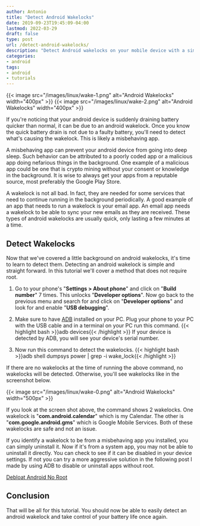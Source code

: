 ```yaml
---
author: Antonio
title: "Detect Android Wakelocks"
date: 2019-09-23T19:45:09-04:00
lastmod: 2022-03-29
draft: false
type: post
url: /detect-android-wakelocks/
description: "Detect Android wakelocks on your mobile device with a simple adb command that does not require root. The output of the command will tell you exactly which apps are causing the android wakelocks so you can take action."
categories:
- android
tags:
- android
- tutorials
---
```


{{< image src="/images/linux/wake-1.png" alt="Android Wakelocks" width="400px" >}}
{{< image src="/images/linux/wake-2.png" alt="Android Wakelocks" width="400px" >}}

If you're noticing that your android device is suddenly draining battery quicker than normal, it can be due to an android wakelock. Once you know the quick battery drain is not due to a faulty battery, you'll need to detect what's causing the wakelock. This is likely a misbehaving app.

<!--more-->

A misbehaving app can prevent your android device from going into deep sleep. Such behavior can be attributed to a poorly coded app or a malicious app doing nefarious things in the background. One example of a malicious app could be one that is crypto mining without your consent or knowledge in the background. It is wise to always get your apps from a reputable source, most preferably the Google Play Store.

A wakelock is not all bad. In fact, they are needed for some services that need to continue running in the background periodically. A good example of an app that needs to run a wakelock is your email app. An email app needs a wakelock to be able to sync your new emails as they are received. These types of android wakelocks are usually quick, only lasting a few minutes at a time.

<!--adsense-->

## **Detect Wakelocks**

Now that we've covered a little background on android wakelocks, it's time to learn to detect them. Detecting an android wakelock is simple and straight forward. In this tutorial we'll cover a method that does not require root.

1. Go to your phone's "**Settings > About phone**" and click on "**Build number**" 7 times. This unlocks "**Developer options**". Now go back to the previous menu and search for and click on "**Developer options**" and look for and enable "**USB debugging**".

2. Make sure to have [ADB](https://techstop.github.io/install-adb-on-linux/) installed on your PC. Plug your phone to your PC with the USB cable and in a terminal on your PC run this command.
{{< highlight bash >}}adb devices{{< /highlight >}}
If your device is detected by ADB, you will see your device's serial number.

3. Now run this command to detect the wakelocks.
{{< highlight bash >}}adb shell dumpsys power | grep -i wake_lock{{< /highlight >}}

If there are no wakelocks at the time of running the above command, no wakelocks will be detected. Otherwise, you'll see wakelocks like in the screenshot below.

{{< image src="/images/linux/wake-0.png" alt="Android Wakelocks" width="500px" >}}

If you look at the screen shot above, the command shows 2 wakelocks. One wakelock is "**com.android.calendar**" which is my Calendar. The other is "**com.google.android.gms**" which is Google Mobile Services. Both of these wakelocks are safe and not an issue.

If you identify a wakelock to be from a misbehaving app you installed, you can simply uninstall it. Now if it's from a system app, you may not be able to uninstall it directly. You can check to see if it can be disabled in your device settings. If not you can try a more aggressive solution in the following post I made by using ADB to disable or uninstall apps without root.

<a href="https://techstop.github.io/debloat-android-no-root/">Debloat Android No Root</a>

## **Conclusion**

That will be all for this tutorial. You should now be able to easily detect an android wakelock and take control of your battery life once again.
